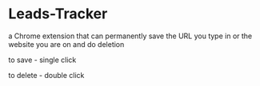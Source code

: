 # Leads-Tracker
a Chrome extension that can permanently save the URL you type in or the website you are on and do deletion

to save - single click

to delete - double click
